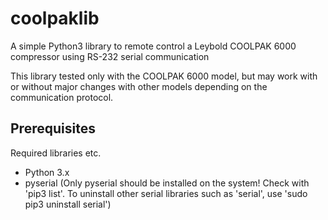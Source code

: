 # coolpaklib
A simple Python3 library to remote control a Leybold COOLPAK 6000 compressor using RS-232 serial communication

This library tested only with the COOLPAK 6000 model, but may work with or without major changes with other models depending on the communication protocol.

## Prerequisites

Required libraries etc.
* Python 3.x
* pyserial  (Only pyserial should be installed on the system! Check with 'pip3 list'. To uninstall other serial libraries such as 'serial', use 'sudo pip3 uninstall serial')
